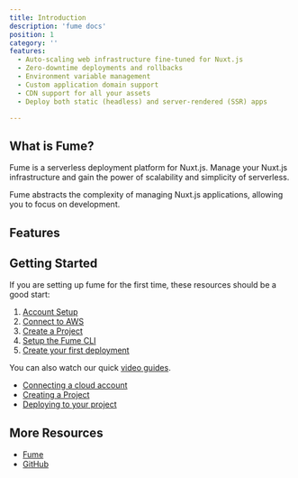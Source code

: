 ```yaml
---
title: Introduction
description: 'fume docs'
position: 1
category: ''
features: 
  - Auto-scaling web infrastructure fine-tuned for Nuxt.js
  - Zero-downtime deployments and rollbacks
  - Environment variable management
  - Custom application domain support
  - CDN support for all your assets
  - Deploy both static (headless) and server-rendered (SSR) apps

---
```

## What is Fume?

Fume is a serverless deployment platform for Nuxt.js.  Manage your Nuxt.js infrastructure and gain the power of scalability and simplicity of serverless.

Fume abstracts the complexity of managing Nuxt.js applications, allowing you to focus on development.

## Features
<list :items="features"></list>

## Getting Started

If you are setting up fume for the first time, these resources should be a good start:

1. [Account Setup](account-setup)
2. [Connect to AWS](aws-connect)
3. [Create a Project](create-project)
4. [Setup the Fume CLI](fume-cli)
5. [Create your first deployment](create-deploy)

You can also watch our quick [video guides](https://www.youtube.com/channel/UC9wwnu7EK_IRxDAIaN4q8NA).

* [Connecting a cloud account](https://www.youtube.com/watch?v=UQoJcQtbxPA)
* [Creating a Project](https://www.youtube.com/watch?v=6bxzYKGv71k)
* [Deploying to your project](https://www.youtube.com/watch?v=YIIOiJKkjso)


## More Resources

* [Fume](https://fume.app/)
* [GitHub](https://github.com/fumeapp)
